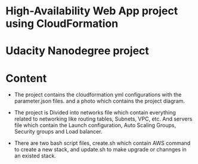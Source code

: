 # High-Availability Web App project using CloudFormation
# Udacity Nanodegree project

# Content
* The project contains the cloudformation yml configurations with the parameter.json files. and a photo which contains the project diagram.

* The project is Divided into networks file which contain everything related to networking like routing tables, Subnets, VPC, etc. And servers file which contain the Launch configuration, Auto Scaling Groups, Security groups and Load balancer.

* There are two bash script files, create.sh which contain AWS command to create a new stack, and update.sh to make upgrade or channges in an existed stack.
